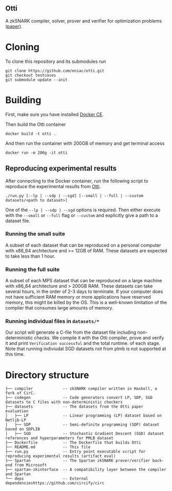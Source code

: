 Otti
------
A zkSNARK compiler, solver, prover and verifier for optimization problems ([paper](https://eprint.iacr.org/2021/1436)).

# Cloning
To clone this repository and its submodules run
```
git clone https://github.com/eniac/otti.git
git checkout testcases
git submodule update --init
```

# Building
First, make sure you have installed [Docker CE](https://docs.docker.com/get-docker/).

Then build the Otti container
```
docker build -t otti .
```

And then run the container with 200GB of memory and get terminal access
```
docker run -m 200g -it otti
```

## Reproducing experimental results

After connecting to the Docker container, run the following script to reproduce the experimental results from [Otti](https://eprint.iacr.org/2021/1436).
```
./run.py [--lp | --sdp | --sgd] [--small | --full | --custom datasets/<path to dataset>]
```

One of the `--lp | --sdp | --sgd` options is required. Then either execute with
the `--small` or `--full` flag or `--custom` and explicitly give a path to a dataset file.

### Running the small suite
A subset of each dataset that can be reproduced on a personal computer with x86_64 architecture and >= 12GB of RAM.
These datasets are expected to take less than 1 hour.

### Running the full suite
A subset of each MPS dataset that can be reproduced on a large machine with x86_64 architecture and > 200GB RAM.
These datasets can take several hours, in the order of 2-3 days to terminate. If your computer does not have sufficient
RAM memory or more applications have reserved memory, this might be killed by the OS. This is a well-known limitation
of the compiler that consumes large amounts of memory.


### Running individual files in `datasets/*`
Our script will generate a C-file from the dataset file including non-deterministic checks. We
compile it with the Otti compiler, prove and verify it and print `Verification successful` and the total runtime.
of each stage.
Note that running indiviudal SGD datasets not from plmb is not supported at
this time.


# Directory structure
```
├── compiler             -- zkSNARK compiler written in Haskell, a fork of CirC.
├── codegen              -- Code generators convert LP, SDP, SGD datasets to C files with non-deterministic checkers
├── datasets             -- The datasets from the Otti paper evaluation
│   ├── LP               -- Linear programming (LP) dataset based on Netlib-LP
│   ├── SDP              -- Semi-definite programming (SDP) dataset based on SDPLIB
│   ├── SGD              -- Stochastic Gradient Descent (SGD) dataset references and hyperparameters for PMLB dataset
├── Dockerfile           -- The Dockerfile that builds Otti
├── README.md            -- This file
├── run.py               -- Entry point executable script for reproducing experimental results (artifact eval)
├── Spartan              -- The Spartan zkSNARK prover/verifier back-end from Microsoft
├── spartan-zkinterface  -- A compatibility layer between the compiler and Spartan
└── deps                 -- External dependensieshttps://github.com/circify/circ
```


